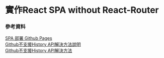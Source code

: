 # 實作React SPA without React-Router

### 參考資料
[SPA 部署 Github Pages ](https://create-react-app.dev/docs/deployment/#github-pages)  
[Github不支援History API解決方法說明](https://create-react-app.dev/docs/deployment/#notes-on-client-side-routing)  
[Github不支援History API解決方法](https://github.com/rafgraph/spa-github-pages#usage-instructions)
